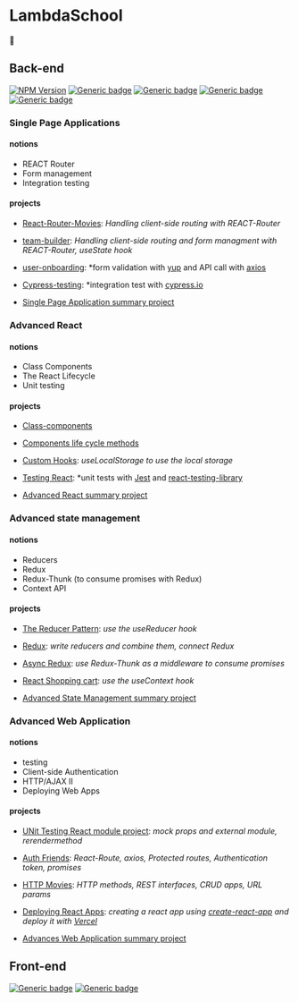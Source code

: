 # LambdaSchool

&#x1F534;

  ## Back-end 
   [![NPM Version](https://img.shields.io/npm/v/npm.svg?style=flat)]()
   [![Generic badge](https://img.shields.io/badge/HTML-v5-red.svg)](https://shields.io/)
   [![Generic badge](https://img.shields.io/badge/CSS-v2.1-green.svg)](https://shields.io/)
   [![Generic badge](https://img.shields.io/badge/JavaScript-ES7-yellow.svg)](https://shields.io/)
   [![Generic badge](https://img.shields.io/badge/React-v16.13.0-lightblue.svg)](https://shields.io/)

  ### Single Page Applications

  #### notions

  * REACT Router
  * Form management
  * Integration testing

  #### projects
   
   * [React-Router-Movies](https://github.com/Raphael-Lambda/React-Router-Movies): *Handling client-side routing with REACT-Router*
   
   * [team-builder](https://github.com/Raphael-Lambda/team-builder): *Handling client-side routing and form managment with REACT-Router, useState hook*
  
   * [user-onboarding](https://github.com/Raphael-Lambda/User-Onboarding): *form validation with [yup](https://github.com/jquense/yup) and API call with [axios](https://github.com/axios/axios)
   
   * [Cypress-testing](https://github.com/Raphael-Lambda/Cypress-Testing): *integration test with [cypress.io](cypress.io)

   * [Single Page Application summary project](https://github.com/Raphael-Lambda/web-sprint-challenge-single-page-applications)



  ### Advanced React

  #### notions

  * Class Components
  * The React Lifecycle
  * Unit testing

  #### projects

  * [Class-components](https://github.com/Raphael-Lambda/web-module-project-class-components)

  * [Components life cycle methods](https://github.com/Raphael-Lambda/web-module-project-lifecycle)

  * [Custom Hooks](https://github.com/Raphael-Lambda/web-module-project-custom-hook): *useLocalStorage to use the local storage*

  * [Testing React](https://github.com/Raphael-Lambda/web-module-project-testing-react): *unit tests with [Jest](https://jestjs.io/docs/getting-started) and [react-testing-library](https://testing-library.com/docs/react-testing-library/intro/)

  * [Advanced React summary project](https://github.com/Raphael-Lambda/web-sprint-challenge-advanced-react)


  ### Advanced state management

  #### notions
    
  * Reducers 
  * Redux 
  * Redux-Thunk (to consume promises with Redux)
  * Context API

  #### projects

  * [The Reducer Pattern](https://github.com/Raphael-Lambda/web-module-project-reducer): *use the useReducer hook*

  * [Redux](https://github.com/Raphael-Lambda/web-module-project-redux): *write reducers and combine them, connect Redux*

  * [Async Redux](https://github.com/Raphael-Lambda/web-module-project-async-redux): *use Redux-Thunk as a middleware to consume promises*

  * [React Shopping cart](https://github.com/Raphael-Lambda/web-module-project-context): *use the useContext hook*

  * [Advanced State Management summary project](https://github.com/Raphael-Lambda/web-sprint-challenge-advanced-state-management)


  ### Advanced Web Application

  #### notions 

  * testing
  * Client-side Authentication
  * HTTP/AJAX II
  * Deploying Web Apps

  #### projects
    
  * [UNit Testing React module project](https://github.com/Raphael-Lambda/web-module-project-testing-react): *mock props and external module, rerendermethod*

  * [Auth Friends](https://github.com/Raphael-Lambda/web-module-project-client-auth): *React-Route, axios, Protected routes, Authentication token, promises*

  * [HTTP Movies](https://github.com/Raphael-Lambda/web-module-project-HTTP): *HTTP methods, REST interfaces, CRUD apps, URL params*

  * [Deploying React Apps](https://github.com/Raphael-Lambda/create-react-app): *creating a react app using [create-react-app](https://create-react-app.dev/) and deploy it with [Vercel](https://vercel.com/new)*

  * [Advances Web Application summary project](https://github.com/Raphael-Lambda/web-sprint-challenge-advanced-web-applications)

    
    
    
    
  ## Front-end
   [![Generic badge](https://img.shields.io/badge/JavaScript-ES7-yellow.svg)](https://shields.io/)
   [![Generic badge](https://img.shields.io/badge/Node.js-v12.15.0-forestgreen.svg)](https://shields.io/)
